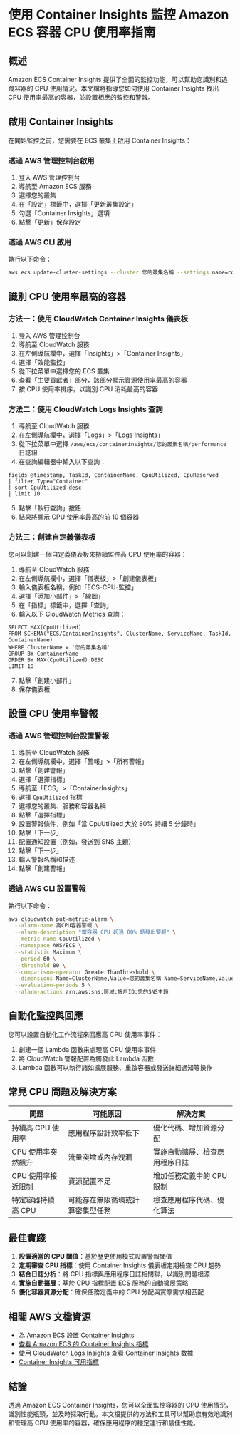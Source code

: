 # 使用 Container Insights 監控 Amazon ECS 容器 CPU 使用率指南

## 概述

Amazon ECS Container Insights 提供了全面的監控功能，可以幫助您識別和追蹤容器的 CPU 使用情況。本文檔將指導您如何使用 Container Insights 找出 CPU 使用率最高的容器，並設置相應的監控和警報。

## 啟用 Container Insights

在開始監控之前，您需要在 ECS 叢集上啟用 Container Insights：

### 透過 AWS 管理控制台啟用

1. 登入 AWS 管理控制台
2. 導航至 Amazon ECS 服務
3. 選擇您的叢集
4. 在「設定」標籤中，選擇「更新叢集設定」
5. 勾選「Container Insights」選項
6. 點擊「更新」保存設定

### 透過 AWS CLI 啟用

執行以下命令：

```bash
aws ecs update-cluster-settings --cluster 您的叢集名稱 --settings name=containerInsights,value=enabled
```

## 識別 CPU 使用率最高的容器

### 方法一：使用 CloudWatch Container Insights 儀表板

1. 登入 AWS 管理控制台
2. 導航至 CloudWatch 服務
3. 在左側導航欄中，選擇「Insights」>「Container Insights」
4. 選擇「效能監控」
5. 從下拉菜單中選擇您的 ECS 叢集
6. 查看「主要貢獻者」部分，該部分顯示資源使用率最高的容器
7. 按 CPU 使用率排序，以識別 CPU 消耗最高的容器

### 方法二：使用 CloudWatch Logs Insights 查詢

1. 導航至 CloudWatch 服務
2. 在左側導航欄中，選擇「Logs」>「Logs Insights」
3. 從下拉菜單中選擇 `/aws/ecs/containerinsights/您的叢集名稱/performance` 日誌組
4. 在查詢編輯器中輸入以下查詢：

```
fields @timestamp, TaskId, ContainerName, CpuUtilized, CpuReserved
| filter Type="Container"
| sort CpuUtilized desc
| limit 10
```

5. 點擊「執行查詢」按鈕
6. 結果將顯示 CPU 使用率最高的前 10 個容器

### 方法三：創建自定義儀表板

您可以創建一個自定義儀表板來持續監控高 CPU 使用率的容器：

1. 導航至 CloudWatch 服務
2. 在左側導航欄中，選擇「儀表板」>「創建儀表板」
3. 輸入儀表板名稱，例如「ECS-CPU-監控」
4. 選擇「添加小部件」>「線圖」
5. 在「指標」標籤中，選擇「查詢」
6. 輸入以下 CloudWatch Metrics 查詢：

```
SELECT MAX(CpuUtilized) 
FROM SCHEMA("ECS/ContainerInsights", ClusterName, ServiceName, TaskId, ContainerName) 
WHERE ClusterName = '您的叢集名稱'
GROUP BY ContainerName
ORDER BY MAX(CpuUtilized) DESC
LIMIT 10
```

7. 點擊「創建小部件」
8. 保存儀表板

## 設置 CPU 使用率警報

### 透過 AWS 管理控制台設置警報

1. 導航至 CloudWatch 服務
2. 在左側導航欄中，選擇「警報」>「所有警報」
3. 點擊「創建警報」
4. 選擇「選擇指標」
5. 導航至「ECS」>「ContainerInsights」
6. 選擇 `CpuUtilized` 指標
7. 選擇您的叢集、服務和容器名稱
8. 點擊「選擇指標」
9. 設置警報條件，例如「當 CpuUtilized 大於 80% 持續 5 分鐘時」
10. 點擊「下一步」
11. 配置通知設置（例如，發送到 SNS 主題）
12. 點擊「下一步」
13. 輸入警報名稱和描述
14. 點擊「創建警報」

### 透過 AWS CLI 設置警報

執行以下命令：

```bash
aws cloudwatch put-metric-alarm \
  --alarm-name 高CPU容器警報 \
  --alarm-description "當容器 CPU 超過 80% 時發出警報" \
  --metric-name CpuUtilized \
  --namespace AWS/ECS \
  --statistic Maximum \
  --period 60 \
  --threshold 80 \
  --comparison-operator GreaterThanThreshold \
  --dimensions Name=ClusterName,Value=您的叢集名稱 Name=ServiceName,Value=您的服務名稱 \
  --evaluation-periods 5 \
  --alarm-actions arn:aws:sns:區域:帳戶ID:您的SNS主題
```

## 自動化監控與回應

您可以設置自動化工作流程來回應高 CPU 使用率事件：

1. 創建一個 Lambda 函數來處理高 CPU 使用率事件
2. 將 CloudWatch 警報配置為觸發此 Lambda 函數
3. Lambda 函數可以執行諸如擴展服務、重啟容器或發送詳細通知等操作

## 常見 CPU 問題及解決方案

| 問題 | 可能原因 | 解決方案 |
|------|---------|---------|
| 持續高 CPU 使用率 | 應用程序設計效率低下 | 優化代碼、增加資源分配 |
| CPU 使用率突然飆升 | 流量突增或內存洩漏 | 實施自動擴展、檢查應用程序日誌 |
| CPU 使用率接近限制 | 資源配置不足 | 增加任務定義中的 CPU 限制 |
| 特定容器持續高 CPU | 可能存在無限循環或計算密集型任務 | 檢查應用程序代碼、優化算法 |

## 最佳實踐

1. **設置適當的 CPU 閾值**：基於歷史使用模式設置警報閾值
2. **定期審查 CPU 指標**：使用 Container Insights 儀表板定期檢查 CPU 趨勢
3. **結合日誌分析**：將 CPU 指標與應用程序日誌相關聯，以識別問題根源
4. **實施自動擴展**：基於 CPU 指標配置 ECS 服務的自動擴展策略
5. **優化容器資源分配**：確保任務定義中的 CPU 分配與實際需求相匹配

## 相關 AWS 文檔資源

- [為 Amazon ECS 設置 Container Insights](https://docs.aws.amazon.com/zh_tw/AmazonCloudWatch/latest/monitoring/deploy-container-insights-ECS-cluster.html)
- [查看 Amazon ECS 的 Container Insights 指標](https://docs.aws.amazon.com/zh_tw/AmazonCloudWatch/latest/monitoring/Container-Insights-view-metrics.html)
- [使用 CloudWatch Logs Insights 查看 Container Insights 數據](https://docs.aws.amazon.com/zh_tw/AmazonCloudWatch/latest/monitoring/Container-Insights-analyze-ECS.html)
- [Container Insights 可用指標](https://docs.aws.amazon.com/zh_tw/AmazonCloudWatch/latest/monitoring/Container-Insights-metrics-ECS.html)

## 結論

透過 Amazon ECS Container Insights，您可以全面監控容器的 CPU 使用情況，識別性能瓶頸，並及時採取行動。本文檔提供的方法和工具可以幫助您有效地識別和管理高 CPU 使用率的容器，確保應用程序的穩定運行和最佳性能。
